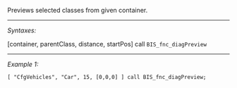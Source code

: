 Previews selected classes from given container.


---
*Syntaxes:*

[container, parentClass, distance, startPos] call `BIS_fnc_diagPreview`

---
*Example 1:*

```sqf
[ "CfgVehicles", "Car", 15, [0,0,0] ] call BIS_fnc_diagPreview;
```